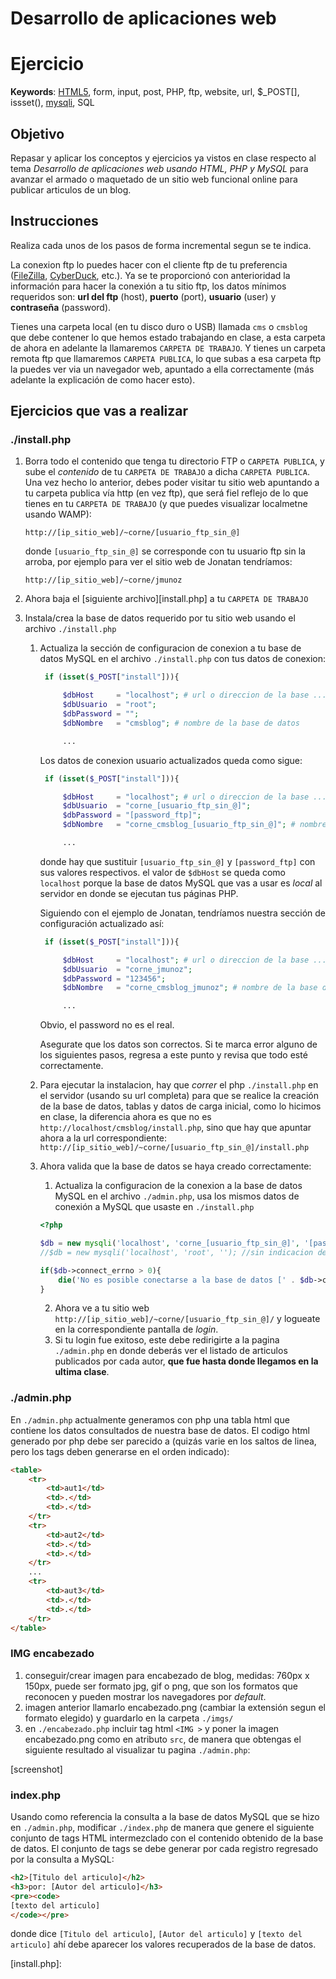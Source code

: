 # Desarrollo de aplicaciones web

# Ejercicio

**Keywords**: [HTML5][html5], form, input, post, PHP, ftp, website, url, $_POST[], issset(), [mysqli][mysqli], SQL

## Objetivo

Repasar y aplicar los conceptos y ejercicios ya vistos en clase respecto al tema *Desarrollo de aplicaciones web usando HTML, PHP y MySQL* para avanzar el armado o maquetado de un sitio web funcional online para publicar articulos de un blog.

## Instrucciones

Realiza cada unos de los pasos de forma incremental segun se te indica.

La conexion ftp lo puedes hacer con el cliente ftp de tu preferencia ([FileZilla][1], [CyberDuck][2], etc.). Ya se te proporcionó con anterioridad la información para hacer la conexión a tu sitio ftp, los datos mínimos requeridos son: **url del ftp** (host), **puerto** (port), **usuario** (user) y **contraseña** (password).

Tienes una carpeta local (en tu disco duro o USB) llamada `cms`  o `cmsblog` que debe contener lo que hemos estado trabajando en clase, a esta carpeta de ahora en adelante la llamaremos `CARPETA DE TRABAJO`. Y tienes un carpeta remota ftp que llamaremos `CARPETA PUBLICA`, lo que subas a esa carpeta ftp la puedes ver via un navegador web, apuntado a ella correctamente (más adelante la explicación de como hacer esto).

## Ejercicios que vas a realizar

### ./install.php

1. Borra todo el contenido que tenga tu directorio FTP o `CARPETA PUBLICA`, y sube el *contenido* de tu `CARPETA DE TRABAJO` a dicha `CARPETA PUBLICA`.
   Una vez hecho lo anterior, debes poder visitar tu sitio web apuntando a tu carpeta publica vía http (en vez ftp), que será fiel reflejo de lo que tienes en tu `CARPETA DE TRABAJO` (y que puedes visualizar localmetne usando WAMP):

   ```
   http://[ip_sitio_web]/~corne/[usuario_ftp_sin_@]
   ```

   donde `[usuario_ftp_sin_@]` se corresponde con tu usuario ftp sin la arroba, por ejemplo para ver el sitio web de Jonatan tendríamos:

   ```
   http://[ip_sitio_web]/~corne/jmunoz
   ```

2. Ahora baja el [siguiente archivo][install.php] a tu `CARPETA DE TRABAJO`

3. Instala/crea la base de datos requerido por tu sitio web usando el archivo `./install.php` 
    1. Actualiza la sección de configuracion de conexion a tu base de datos MySQL en el archivo `./install.php` con tus datos de conexion:
    
       ```php
        if (isset($_POST["install"])){

            $dbHost     = "localhost"; # url o direccion de la base ...
            $dbUsuario  = "root";
            $dbPassword = "";
            $dbNombre   = "cmsblog"; # nombre de la base de datos

            ...
       ```
       
       Los datos de conexion usuario actualizados queda como sigue:

       ```php
        if (isset($_POST["install"])){

            $dbHost     = "localhost"; # url o direccion de la base ...
            $dbUsuario  = "corne_[usuario_ftp_sin_@]";
            $dbPassword = "[password_ftp]";
            $dbNombre   = "corne_cmsblog_[usuario_ftp_sin_@]"; # nombre de la base de datos

            ...
       ```

       donde hay que sustituir `[usuario_ftp_sin_@]` y `[password_ftp]` con sus valores respectivos. el valor de `$dbHost` se queda como `localhost` porque la base de datos MySQL que vas a usar es *local* al servidor en donde se ejecutan tus páginas PHP.

       Siguiendo con el ejemplo de Jonatan, tendríamos nuestra sección de configuración actualizado así:

       ```php
        if (isset($_POST["install"])){

            $dbHost     = "localhost"; # url o direccion de la base ...
            $dbUsuario  = "corne_jmunoz";
            $dbPassword = "123456";
            $dbNombre   = "corne_cmsblog_jmunoz"; # nombre de la base de datos

            ...
       ```

       Obvio, el password no es el real.

       Asegurate que los datos son correctos. Si te marca error alguno de los siguientes pasos, regresa a este punto y revisa que todo esté correctamente.

    2. Para ejecutar la instalacion, hay que *correr* el php `./install.php` en el servidor (usando su url completa) para que se realice la creación de la base de datos, tablas y datos de carga inicial, como lo hicimos en clase, la diferencia ahora es que no es `http://localhost/cmsblog/install.php`, sino que hay que apuntar ahora a la url correspondiente: `http://[ip_sitio_web]/~corne/[usuario_ftp_sin_@]/install.php`
    3. Ahora valida que la base de datos se haya creado correctamente:
        1. Actualiza la configuracion de la conexion a la base de datos MySQL en el archivo `./admin.php`, usa los mismos datos de conexión a MySQL que usaste en `./install.php`

        ```php
        <?php

        $db = new mysqli('localhost', 'corne_[usuario_ftp_sin_@]', '[password_ftp]', 'corne_cmsblog_[usuario_ftp_sin_@]'); //con indicacion de nombre de base de datos
        //$db = new mysqli('localhost', 'root', ''); //sin indicacion de nombre de base de datos

        if($db->connect_errno > 0){
            die('No es posible conectarse a la base de datos [' . $db->connect_error . ']');
        }
        ```

        2. Ahora ve a tu sitio web `http://[ip_sitio_web]/~corne/[usuario_ftp_sin_@]/` y logueate en la correspondiente pantalla de *login*.
        3. Si tu login fue exitoso, este debe redirigirte a la pagina `./admin.php` en donde deberás ver el listado de articulos publicados por cada autor, **que fue hasta donde llegamos en la ultima clase**.
        
### ./admin.php

En `./admin.php` actualmente generamos con php una tabla html que contiene los datos consultados de nuestra base de datos. El codigo html generado por php debe ser parecido a (quizás varie en los saltos de linea, pero los tags deben generarse en el orden indicado):

```html
<table>
    <tr>
        <td>aut1</td>
        <td>.</td>
        <td>.</td>
    </tr>
    <tr>
        <td>aut2</td>
        <td>.</td>
        <td>.</td>
    </tr>
    ...
    <tr>
        <td>aut3</td>
        <td>.</td>
        <td>.</td>
    </tr>
</table>
```

### IMG encabezado

1. conseguir/crear imagen para encabezado de blog, medidas: 760px x 150px, puede ser formato jpg, gif o png, que son los formatos que reconocen y pueden mostrar los navegadores por *default*.
2. imagen anterior llamarlo encabezado.png (cambiar la extensión segun el formato elegido) y guardarlo en la carpeta `./imgs/`
3. en `./encabezado.php` incluir tag html `<IMG >` y poner la imagen encabezado.png como en atributo `src`, de manera que obtengas el siguiente resultado al visualizar tu pagina `./admin.php`:

[screenshot]

### index.php

Usando como referencia la consulta a la base de datos MySQL que se hizo en `./admin.php`, modificar `./index.php` de manera que genere el siguiente conjunto de tags HTML intermezclado con el contenido obtenido de la base de datos. El conjunto de tags se debe generar por cada registro regresado por la consulta a MySQL:

```html
<h2>[Titulo del articulo]</h2>
<h3>por: [Autor del articulo]</h3>
<pre><code>
[texto del articulo]
</code></pre>
```

donde dice `[Titulo del articulo]`, `[Autor del articulo]` y `[texto del articulo]` ahí debe aparecer los valores recuperados de la base de datos.



[1]: https://filezilla-project.org/ "FileZilla"
[2]: https://cyberduck.io/?l=es "CyberDuck"
[introHtml]: http://www.desarrolloweb.com/manuales/21/ "Intro HTML"
[html5]: http://www.axtro.es/2011/1/29/12236/manual-de-html5-en-espanol---1-de-3 "HTML 5"
[mysqli]: http://codular.com/php-mysqli "MySQL > mysqli"
[install.php]: 